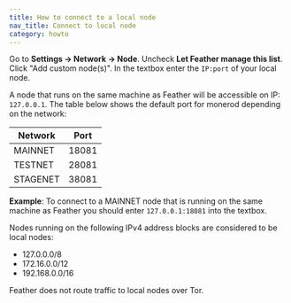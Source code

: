 ```yaml
---
title: How to connect to a local node
nav_title: Connect to local node
category: howto
---
```


Go to **Settings → Network → Node**. Uncheck **Let Feather manage this list**. Click "Add custom node(s)". In the textbox enter the `IP:port` of your local node.

A node that runs on the same machine as Feather will be accessible on IP: `127.0.0.1`. The table below shows the default port for monerod depending on the network:

| Network | Port  |
|---------|-------|
| MAINNET | 18081 |
| TESTNET | 28081 |
| STAGENET| 38081 |

**Example**: To connect to a MAINNET node that is running on the same machine as Feather you should enter `127.0.0.1:18081` into the textbox.

Nodes running on the following IPv4 address blocks are considered to be local nodes:

- 127.0.0.0/8
- 172.16.0.0/12
- 192.168.0.0/16

Feather does not route traffic to local nodes over Tor.
